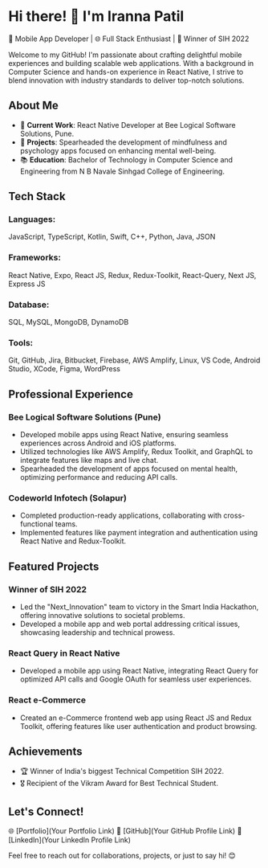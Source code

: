 # Hi there! 👋 I'm Iranna Patil

📱 Mobile App Developer | 🌐 Full Stack Enthusiast | 🚀 Winner of SIH 2022

Welcome to my GitHub! I'm passionate about crafting delightful mobile experiences and building scalable web applications. With a background in Computer Science and hands-on experience in React Native, I strive to blend innovation with industry standards to deliver top-notch solutions.

## About Me

- 💼 **Current Work**: React Native Developer at Bee Logical Software Solutions, Pune.
- 🚀 **Projects**: Spearheaded the development of mindfulness and psychology apps focused on enhancing mental well-being.
- 📚 **Education**: Bachelor of Technology in Computer Science and Engineering from N B Navale Sinhgad College of Engineering.

## Tech Stack

### Languages:
JavaScript, TypeScript, Kotlin, Swift, C++, Python, Java, JSON

### Frameworks:
React Native, Expo, React JS, Redux, Redux-Toolkit, React-Query, Next JS, Express JS

### Database:
SQL, MySQL, MongoDB, DynamoDB

### Tools:
Git, GitHub, Jira, Bitbucket, Firebase, AWS Amplify, Linux, VS Code, Android Studio, XCode, Figma, WordPress

## Professional Experience

### Bee Logical Software Solutions (Pune)
- Developed mobile apps using React Native, ensuring seamless experiences across Android and iOS platforms.
- Utilized technologies like AWS Amplify, Redux Toolkit, and GraphQL to integrate features like maps and live chat.
- Spearheaded the development of apps focused on mental health, optimizing performance and reducing API calls.

### Codeworld Infotech (Solapur)
- Completed production-ready applications, collaborating with cross-functional teams.
- Implemented features like payment integration and authentication using React Native and Redux-Toolkit.

## Featured Projects

### Winner of SIH 2022
- Led the "Next_Innovation" team to victory in the Smart India Hackathon, offering innovative solutions to societal problems.
- Developed a mobile app and web portal addressing critical issues, showcasing leadership and technical prowess.

### React Query in React Native
- Developed a mobile app using React Native, integrating React Query for optimized API calls and Google OAuth for seamless user experiences.

### React e-Commerce
- Created an e-Commerce frontend web app using React JS and Redux Toolkit, offering features like user authentication and product browsing.

## Achievements

- 🏆 Winner of India's biggest Technical Competition SIH 2022.
- 🎖️ Recipient of the Vikram Award for Best Technical Student.

## Let's Connect!

🌐 [Portfolio](Your Portfolio Link)
🔗 [GitHub](Your GitHub Profile Link)
💼 [LinkedIn](Your LinkedIn Profile Link)

Feel free to reach out for collaborations, projects, or just to say hi! 😊
